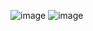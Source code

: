 ![image](https://github.com/user-attachments/assets/eb1c6c59-542f-490b-ba72-ed02a69c89da)
![image](https://github.com/user-attachments/assets/46027b91-4e7f-4b69-8bb6-f179c3833a9f)

